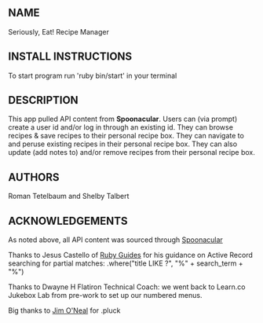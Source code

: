 ## NAME
Seriously, Eat! Recipe Manager


## INSTALL INSTRUCTIONS
To start program run 'ruby bin/start' in your terminal


## DESCRIPTION
This app pulled API content from **Spoonacular**.
Users can (via prompt) create a user id and/or log in through an existing id.
They can browse recipes & save recipes to their personal recipe box.
They can navigate to and peruse existing recipes in their personal recipe box.
They can also update (add notes to) and/or remove recipes from their personal recipe box.


## AUTHORS
Roman Tetelbaum and Shelby Talbert


## ACKNOWLEDGEMENTS
As noted above, all API content was sourced through [Spoonacular](https://spoonacular.com/food-api)

Thanks to Jesus Castello of [Ruby Guides](https://www.rubyguides.com/) for his guidance on Active Record searching for partial matches: .where("title LIKE ?", "%" + search_term + "%")

Thanks to Dwayne H Flatiron Technical Coach: we went back to Learn.co Jukebox Lab from pre-work to set up our numbered menus.

Big thanks to [Jim O'Neal](http://jamesponeal.github.io/projects/active-record-sheet.html) for .pluck